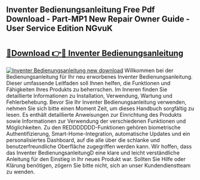 ## Inventer Bedienungsanleitung Free Pdf Download - Part-MP1 New Repair Owner Guide - User Service Edition NGvuK

# <h2><a href="http://df54pg.blite.top/?on=Inventer+Bedienungsanleitung">🔗Download 👉🔴 Inventer Bedienungsanleitung</a></h2>

[![Inventer Bedienungsanleitung new download](https://i.imgur.com/lujVjoI.png)](http://df54pg.blite.top/?on=Inventer+Bedienungsanleitung)
Willkommen bei der Bedienungsanleitung für Ihr neu erworbenes Inventer Bedienungsanleitung. Dieser umfassende Leitfaden soll Ihnen helfen, die Funktionen und Fähigkeiten Ihres Produkts zu beherrschen. Im Inneren finden Sie detaillierte Informationen zu Installation, Verwendung, Wartung und Fehlerbehebung. Bevor Sie Ihr Inventer Bedienungsanleitung verwenden, nehmen Sie sich bitte einen Moment Zeit, um dieses Handbuch sorgfältig zu lesen. Es enthält detaillierte Anweisungen zur Einrichtung des Produkts sowie Informationen zur Verwendung der verschiedenen Funktionen und Möglichkeiten. Zu den REDDDDDDD-Funktionen gehören biometrische Authentifizierung, Smart-Home-Integration, automatische Updates und ein personalisiertes Dashboard, auf die alle über die schlanke und benutzerfreundliche Oberfläche zugegriffen werden kann. Wir hoffen, dass das Inventer BedienungsanleitungD eine klare und leicht verständliche Anleitung für den Einstieg in Ihr neues Produkt war. Sollten Sie Hilfe oder Klärung benötigen, zögern Sie bitte nicht, sich an unser Kundendienstteam zu wenden.
